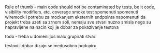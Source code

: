 Rule of thumb - main code should not be contaminated by tests, be it code, visibility modifiers, etc.
coverage
smoke test spomenuti
spomenuti wiremock i potrebu za mockanjem eksternih endpointa
napomenuti da projekt treba uzeti sa zrnom soli, nemaju sve stvari nuzno smisla
nego su napravljene na nacin koji je dobar za pokazivanje testova

todo - treba u domeni jos malo grupirati stvari

testovi i dobar dizajn se medusobno podupiru 
